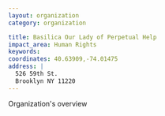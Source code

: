 ```yaml
---
layout: organization
category: organization

title: Basilica Our Lady of Perpetual Help
impact_area: Human Rights
keywords: 
coordinates: 40.63909,-74.01475
address: |
  526 59th St.
  Brooklyn NY 11220
---
```

Organization's overview
